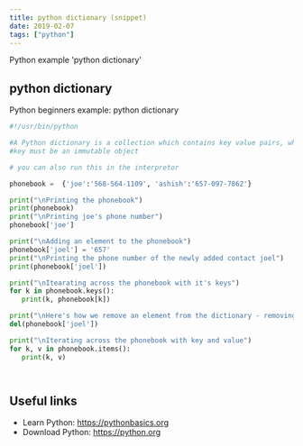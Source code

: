 ```yaml
---
title: python dictionary (snippet)
date: 2019-02-07
tags: ["python"]
---
```

Python example 'python dictionary'


## python dictionary

Python beginners example: python dictionary

```python
#!/usr/bin/python

#A Python dictionary is a collection which contains key value pairs, where the
#key must be an immutable object

# you can also run this in the interpretor

phonebook =  {'joe':'568-564-1109', 'ashish':'657-097-7862'}

print("\nPrinting the phonebook")
print(phonebook)
print("\nPrinting joe's phone number")
phonebook['joe']

print("\nAdding an element to the phonebook")
phonebook['joel'] = '657'
print("\nPrinting the phone number of the newly added contact joel")
print(phonebook['joel'])

print("\nItearating across the phonebook with it's keys")
for k in phonebook.keys():
   print(k, phonebook[k])

print("\nHere's how we remove an element from the dictionary - removing 'joel'")
del(phonebook['joel'])

print("\nIterating across the phonebook with key and value")
for k, v in phonebook.items():
   print(k, v)




```

## Useful links

- Learn Python: https://pythonbasics.org
- Download Python: https://python.org
